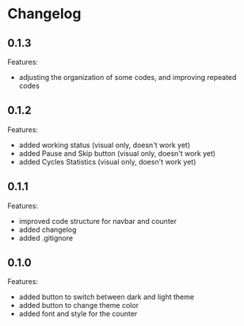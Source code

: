 # Changelog

## 0.1.3

Features:

- adjusting the organization of some codes, and improving repeated codes


## 0.1.2

Features:

- added working status (visual only, doesn't work yet)
- added Pause and Skip button (visual only, doesn't work yet)
- added Cycles Statistics (visual only, doesn't work yet)


## 0.1.1

Features:

- improved code structure for navbar and counter
- added changelog
- added .gitignore


## 0.1.0

Features:

- added button to switch between dark and light theme
- added button to change theme color
- added font and style for the counter
